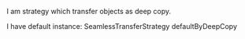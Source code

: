 I am strategy which transfer objects as deep copy. 

I have default instance:
	SeamlessTransferStrategy defaultByDeepCopy